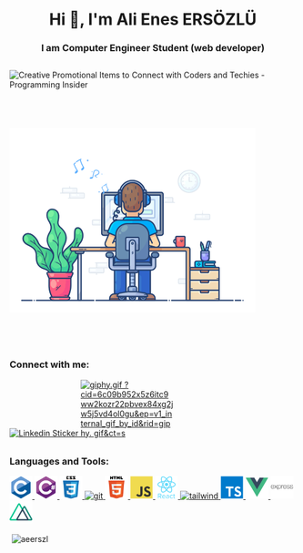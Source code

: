 
<h1 align="center">Hi 👋, I'm Ali Enes ERSÖZLÜ</h1>
<h3 align="center">I am Computer Engineer Student (web developer)</h3>
<img src="https://programminginsider.com/wp-content/uploads/2023/10/techies.gif" jsaction="" class="sFlh5c FyHeAf iPVvYb" style="max-width: 1200px; height: 324px; margin: 12.5px 0px; width: 432px;" alt="Creative Promotional Items to Connect with Coders and Techies - Programming  Insider" jsname="kn3ccd">
<img src="https://raw.githubusercontent.com/SupianIDz/SupianIDz/main/coding.gif" jsaction="VQAsE" class="sFlh5c pT0Scc iPVvYb" style="max-width: 800px; height: 324px; margin: 55.5px 0px; width: 432px;" alt="GitHub - SupianIDz/SupianIDz" jsname="kn3ccd">

<h3 align="left">Connect with me:</h3>
<p align="left">
  <a href="https://www.linkedin.com/in/ali-enes-ers%C3%B6zl%C3%BC-37a135256/" target="_blank">  
<img src="https://media4.giphy.com/media/HQTYdpx1yhxWpugAi2/giphy.gif?cid=6c09b952h3oue4sfsueodqdg5u0t39vfqgrwopicywn7dbo6&amp;ep=v1_internal_gif_by_id&amp;rid=giphy.gif&amp;ct=s" jsaction="VQAsE" class="sFlh5c pT0Scc iPVvYb" style="max-width: 200px; height: 100px; margin: 8px 0px; width: 100px;" alt="Linkedin Sticker" jsname="kn3ccd">
  </a>
  <a href="mailto:ae.ersozlu@gmail.com" target="_blank">
<img src="https://media0.giphy.com/media/hQiDgZQIp5qsh09hOr/giphy.gif?cid=6c09b952x5z6itc9ww2kozr22pbvex84xg2jw5j5vd4ol0gu&amp;ep=v1_internal_gif_by_id&amp;rid=giphy.gif&amp;ct=s" jsaction="VQAsE" class="sFlh5c pT0Scc iPVvYb" style="max-width:164px; height:104px; margin: 0px; width: 102px;" alt="giphy.gif ?cid=6c09b952x5z6itc9ww2kozr22pbvex84xg2jw5j5vd4ol0gu&amp;ep=v1_internal_gif_by_id&amp;rid=giphy. gif&amp;ct=s" jsname="kn3ccd">
   </a>
</p>


</p>
<h3 align="left">Languages and Tools:</h3>
<p align="left"> 
  <a href="https://www.cprogramming.com/" target="_blank" rel="noreferrer"> 
    <img src="https://raw.githubusercontent.com/devicons/devicon/master/icons/c/c-original.svg" alt="c" width="40" height="40"/> 
  </a> 
  <a href="https://www.w3schools.com/cs/" target="_blank" rel="noreferrer"> 
    <img src="https://raw.githubusercontent.com/devicons/devicon/master/icons/csharp/csharp-original.svg" alt="csharp" width="40" height="40"/> 
  </a> 
  <a href="https://www.w3schools.com/css/" target="_blank" rel="noreferrer"> 
    <img src="https://raw.githubusercontent.com/devicons/devicon/master/icons/css3/css3-original-wordmark.svg" alt="css3" width="40" height="40"/> 
  </a> 
  <a href="https://git-scm.com/" target="_blank" rel="noreferrer"> 
    <img src="https://www.vectorlogo.zone/logos/git-scm/git-scm-icon.svg" alt="git" width="40" height="40"/> 
  </a> 
  <a href="https://www.w3.org/html/" target="_blank" rel="noreferrer"> 
    <img src="https://raw.githubusercontent.com/devicons/devicon/master/icons/html5/html5-original-wordmark.svg" alt="html5" width="40" height="40"/> 
  </a> 
  <a href="https://developer.mozilla.org/en-US/docs/Web/JavaScript" target="_blank" rel="noreferrer"> 
    <img src="https://raw.githubusercontent.com/devicons/devicon/master/icons/javascript/javascript-original.svg" alt="javascript" width="40" height="40"/> 
  </a> 
  <a href="https://reactjs.org/" target="_blank" rel="noreferrer"> 
    <img src="https://raw.githubusercontent.com/devicons/devicon/master/icons/react/react-original-wordmark.svg" alt="react" width="40" height="40"/> 
  </a> 
  <a href="https://tailwindcss.com/" target="_blank" rel="noreferrer"> 
    <img src="https://www.vectorlogo.zone/logos/tailwindcss/tailwindcss-icon.svg" alt="tailwind" width="40" height="40"/> 
  </a> 
  <a href="https://www.typescriptlang.org/" target="_blank" rel="noreferrer"> 
    <img src="https://raw.githubusercontent.com/devicons/devicon/master/icons/typescript/typescript-original.svg" alt="typescript" width="40" height="40"/> 
  </a>
  <a href="https://vuejs.org/" target="_blank" rel="noreferrer">
    <img src="https://raw.githubusercontent.com/devicons/devicon/master/icons/vuejs/vuejs-original.svg" alt="vuejs" width="40" height="40"/> 
  </a>
  <a href="https://expressjs.com/" target="_blank" rel="noreferrer">
    <img src="https://raw.githubusercontent.com/devicons/devicon/master/icons/express/express-original-wordmark.svg" alt="express" width="40" height="40" style="background-color: white;"/> 
  </a>
  <a href="https://nuxtjs.org/" target="_blank" rel="noreferrer">
    <img src="https://raw.githubusercontent.com/devicons/devicon/master/icons/nuxtjs/nuxtjs-original.svg" alt="nuxtjs" width="40" height="40"/> 
  </a>
</p>


<p>&nbsp;<img align="center" src="https://github-readme-stats.vercel.app/api?username=aeerszl&show_icons=true&locale=en" alt="aeerszl" /></p>


